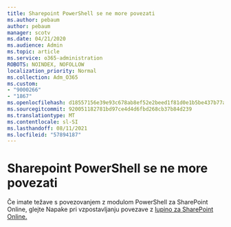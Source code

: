 ```yaml
---
title: Sharepoint PowerShell se ne more povezati
ms.author: pebaum
author: pebaum
manager: scotv
ms.date: 04/21/2020
ms.audience: Admin
ms.topic: article
ms.service: o365-administration
ROBOTS: NOINDEX, NOFOLLOW
localization_priority: Normal
ms.collection: Adm_O365
ms.custom:
- "9000266"
- "1867"
ms.openlocfilehash: d18557156e39e93c678ab8ef52e2beed1f81d0e1b5be437b77a3fdca34f3d353
ms.sourcegitcommit: 920051182781bd97ce4d4d6fbd268cb37b84d239
ms.translationtype: MT
ms.contentlocale: sl-SI
ms.lasthandoff: 08/11/2021
ms.locfileid: "57894187"
---
```

# <a name="sharepoint-powershell-unable-to-connect"></a>Sharepoint PowerShell se ne more povezati

Če imate težave s povezovanjem z modulom PowerShell za SharePoint Online, glejte Napake pri vzpostavljanju povezave z [lupino za SharePoint Online.](https://docs.microsoft.com/sharepoint/troubleshoot/administration/errors-connecting-to-management-shell)